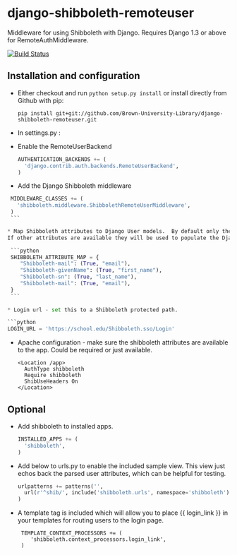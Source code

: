django-shibboleth-remoteuser 
============================

Middleware for using Shibboleth with Django.  Requires Django 1.3 or above for RemoteAuthMiddleware.

[![Build Status](https://secure.travis-ci.org/Brown-University-Library/django-shibboleth-remoteuser.png?branch=master)](http://travis-ci.org/Brown-University-Library/django-shibboleth-remoteuser)

Installation and configuration
------
 * Either checkout and run ```python setup.py install``` or install directly from Github with pip:

   ```
   pip install git+git://github.com/Brown-University-Library/django-shibboleth-remoteuser.git
   ```
 
 * In settings.py :
 
  * Enable the RemoteUserBackend
    
    ```python
    AUTHENTICATION_BACKENDS += (
      'django.contrib.auth.backends.RemoteUserBackend',
    )
    ```

  * Add the Django Shibboleth middleware
   
   ```python
    MIDDLEWARE_CLASSES += (
      'shibboleth.middleware.ShibbolethRemoteUserMiddleware',
    )
    ```

  * Map Shibboleth attributes to Django User models.  By default only the username will be pulled from the Shibboleth headers.
If other attributes are available they will be used to populate the Django User object.  

    ```python   
    SHIBBOLETH_ATTRIBUTE_MAP = {
       "Shibboleth-mail": (True, "email"),
       "Shibboleth-givenName": (True, "first_name"),
       "Shibboleth-sn": (True, "last_name"),
       "Shibboleth-mail": (True, "email"),
    }
    ```
    
  * Login url - set this to a Shibboleth protected path.  
   
   ```python
   LOGIN_URL = 'https://school.edu/Shibboleth.sso/Login'
   ```

 * Apache configuration - make sure the shibboleth attributes are available to the app.  Could be required or just available.
   
    ```    
    <Location /app>
      AuthType shibboleth
      Require shibboleth
      ShibUseHeaders On
    </Location>
    ```

Optional
--------
  * Add shibboleth to installed apps.  

    ```python
    INSTALLED_APPS += (
      'shibboleth',
    )
    ```

 * Add below to urls.py to enable the included sample view.  This view just echos back the parsed user attributes, which can be helpful for testing.

    ```python
    urlpatterns += patterns('',
      url(r'^shib/', include('shibboleth.urls', namespace='shibboleth')),
    )
    ```

 * A template tag is included which will allow you to place {{ login_link }} in your templates for routing users to the login page.
   ```
    TEMPLATE_CONTEXT_PROCESSORS += (
       'shibboleth.context_processors.login_link',
    )   
   ```
